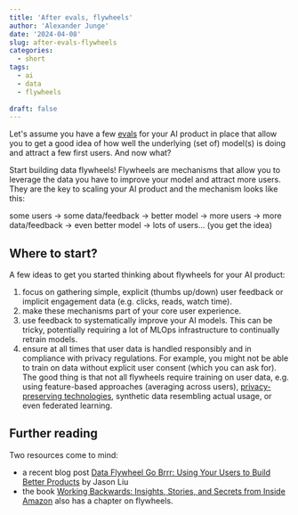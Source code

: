 ```yaml
---
title: 'After evals, flywheels'
author: 'Alexander Junge'
date: '2024-04-08'
slug: after-evals-flywheels
categories:
  - short
tags:
  - ai
  - data
  - flywheels
  
draft: false
---
```


Let's assume you have a few [evals](/blog/starting-evals-hamel) for your AI product in place
that allow you to get a good idea of how well the underlying (set of) model(s) is doing and attract a few first users. And now what?

Start building data flywheels! Flywheels are mechanisms that allow you to leverage the data you have
to improve your model and attract more users. They are the key to scaling your AI product and the mechanism looks like this:

some users -> some data/feedback -> better model -> more users -> more data/feedback -> even better model -> lots of users... (you get the idea)

## Where to start?

A few ideas to get you started thinking about flywheels for your AI product:

1. focus on gathering simple, explicit (thumbs up/down) user feedback or implicit engagement data (e.g. clicks, reads, watch time).
2. make these mechanisms part of your core user experience.
3. use feedback to systematically improve your AI models. This can be tricky, potentially requiring a lot of MLOps infrastructure to continually retrain models.
4. ensure at all times that user data is handled responsibly and in compliance with privacy regulations. For example, you might not be able to train on data without explicit user consent (which you can ask for). The good thing is that not all flywheels require training on user data, e.g. using feature-based approaches (averaging across users), [privacy-preserving technologies](/blog/short-diff-privacy-rag), synthetic data resembling actual usage, or even federated learning.


## Further reading

Two resources come to mind:

- a recent blog post [Data Flywheel Go Brrr: Using Your Users to Build Better Products](https://jxnl.co/writing/2024/03/28/data-flywheel/) by Jason Liu
- the book [Working Backwards: Insights, Stories, and Secrets from Inside Amazon](https://www.amazon.com/Working-Backwards-Insights-Stories-Secrets/dp/1250267595) also has a chapter on flywheels.